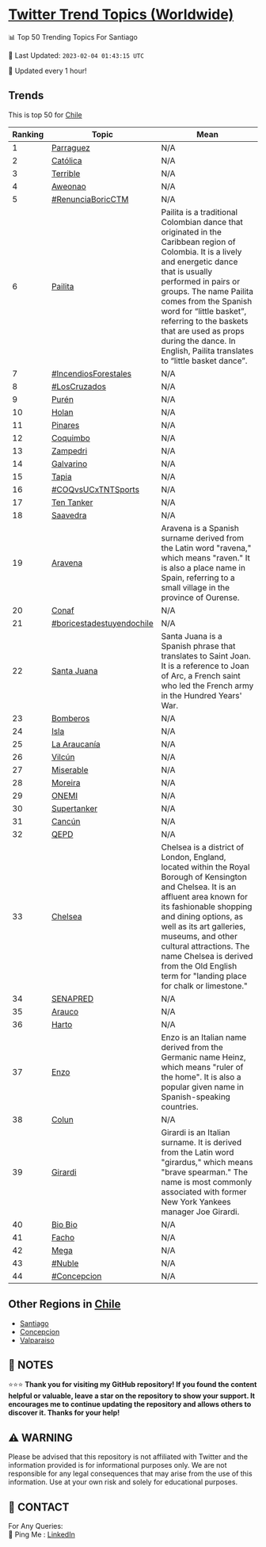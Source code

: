 [Twitter Trend Topics (Worldwide)](https://github.com/ErcinDedeoglu/Twitter-Trend-Topics)
==========


📊 Top 50 Trending Topics For Santiago

📆 Last Updated: `2023-02-04 01:43:15 UTC`

🔧 Updated every 1 hour!


## Trends

This is top 50 for [Chile](</Chile>)

| Ranking | Topic | Mean |
| ------- | ------------ | ------------ |
| 1 | [Parraguez](http://twitter.com/search?q=Parraguez) | N/A |
| 2 | [Católica](http://twitter.com/search?q=Cat%c3%b3lica) | N/A |
| 3 | [Terrible](http://twitter.com/search?q=Terrible) | N/A |
| 4 | [Aweonao](http://twitter.com/search?q=Aweonao) | N/A |
| 5 | [#RenunciaBoricCTM](http://twitter.com/search?q=%23RenunciaBoricCTM) | N/A |
| 6 | [Pailita](http://twitter.com/search?q=Pailita) | Pailita is a traditional Colombian dance that originated in the Caribbean region of Colombia. It is a lively and energetic dance that is usually performed in pairs or groups. The name Pailita comes from the Spanish word for “little basket”, referring to the baskets that are used as props during the dance. In English, Pailita translates to “little basket dance”. |
| 7 | [#IncendiosForestales](http://twitter.com/search?q=%23IncendiosForestales) | N/A |
| 8 | [#LosCruzados](http://twitter.com/search?q=%23LosCruzados) | N/A |
| 9 | [Purén](http://twitter.com/search?q=Pur%c3%a9n) | N/A |
| 10 | [Holan](http://twitter.com/search?q=Holan) | N/A |
| 11 | [Pinares](http://twitter.com/search?q=Pinares) | N/A |
| 12 | [Coquimbo](http://twitter.com/search?q=Coquimbo) | N/A |
| 13 | [Zampedri](http://twitter.com/search?q=Zampedri) | N/A |
| 14 | [Galvarino](http://twitter.com/search?q=Galvarino) | N/A |
| 15 | [Tapia](http://twitter.com/search?q=Tapia) | N/A |
| 16 | [#COQvsUCxTNTSports](http://twitter.com/search?q=%23COQvsUCxTNTSports) | N/A |
| 17 | [Ten Tanker](http://twitter.com/search?q=Ten+Tanker) | N/A |
| 18 | [Saavedra](http://twitter.com/search?q=Saavedra) | N/A |
| 19 | [Aravena](http://twitter.com/search?q=Aravena) | Aravena is a Spanish surname derived from the Latin word "ravena," which means "raven." It is also a place name in Spain, referring to a small village in the province of Ourense. |
| 20 | [Conaf](http://twitter.com/search?q=Conaf) | N/A |
| 21 | [#boricestadestuyendochile](http://twitter.com/search?q=%23boricestadestuyendochile) | N/A |
| 22 | [Santa Juana](http://twitter.com/search?q=Santa+Juana) | Santa Juana is a Spanish phrase that translates to Saint Joan. It is a reference to Joan of Arc, a French saint who led the French army in the Hundred Years' War. |
| 23 | [Bomberos](http://twitter.com/search?q=Bomberos) | N/A |
| 24 | [Isla](http://twitter.com/search?q=Isla) | N/A |
| 25 | [La Araucanía](http://twitter.com/search?q=La+Araucan%c3%ada) | N/A |
| 26 | [Vilcún](http://twitter.com/search?q=Vilc%c3%ban) | N/A |
| 27 | [Miserable](http://twitter.com/search?q=Miserable) | N/A |
| 28 | [Moreira](http://twitter.com/search?q=Moreira) | N/A |
| 29 | [ONEMI](http://twitter.com/search?q=ONEMI) | N/A |
| 30 | [Supertanker](http://twitter.com/search?q=Supertanker) | N/A |
| 31 | [Cancún](http://twitter.com/search?q=Canc%c3%ban) | N/A |
| 32 | [QEPD](http://twitter.com/search?q=QEPD) | N/A |
| 33 | [Chelsea](http://twitter.com/search?q=Chelsea) | Chelsea is a district of London, England, located within the Royal Borough of Kensington and Chelsea. It is an affluent area known for its fashionable shopping and dining options, as well as its art galleries, museums, and other cultural attractions. The name Chelsea is derived from the Old English term for "landing place for chalk or limestone." |
| 34 | [SENAPRED](http://twitter.com/search?q=SENAPRED) | N/A |
| 35 | [Arauco](http://twitter.com/search?q=Arauco) | N/A |
| 36 | [Harto](http://twitter.com/search?q=Harto) | N/A |
| 37 | [Enzo](http://twitter.com/search?q=Enzo) | Enzo is an Italian name derived from the Germanic name Heinz, which means "ruler of the home". It is also a popular given name in Spanish-speaking countries. |
| 38 | [Colun](http://twitter.com/search?q=Colun) | N/A |
| 39 | [Girardi](http://twitter.com/search?q=Girardi) | Girardi is an Italian surname. It is derived from the Latin word "girardus," which means "brave spearman." The name is most commonly associated with former New York Yankees manager Joe Girardi. |
| 40 | [Bio Bio](http://twitter.com/search?q=Bio+Bio) | N/A |
| 41 | [Facho](http://twitter.com/search?q=Facho) | N/A |
| 42 | [Mega](http://twitter.com/search?q=Mega) | N/A |
| 43 | [#Nuble](http://twitter.com/search?q=%23Nuble) | N/A |
| 44 | [#Concepcion](http://twitter.com/search?q=%23Concepcion) | N/A |



## Other Regions in [Chile](</Chile>)

* [Santiago](</Chile/Santiago.md>)
* [Concepcion](</Chile/Concepcion.md>)
* [Valparaiso](</Chile/Valparaiso.md>)



## 📝 NOTES

⭐⭐⭐ **Thank you for visiting my GitHub repository! If you found the content helpful or valuable, leave a star on the repository to show your support. It encourages me to continue updating the repository and allows others to discover it. Thanks for your help!**


## ⚠️ WARNING

Please be advised that this repository is not affiliated with Twitter and the information provided is for informational purposes only. We are not responsible for any legal consequences that may arise from the use of this information. Use at your own risk and solely for educational purposes.


## 📨 CONTACT

 For Any Queries:  
            🏓 Ping Me : [LinkedIn](https://www.linkedin.com/in/ercindedeoglu/)
